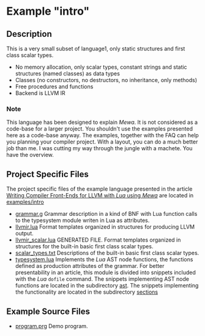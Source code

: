# Example "intro"

## Description
This is a very small subset of language1, only static structures and first class scalar types.

 * No memory allocation, only scalar types, constant strings and static structures (named classes) as data types
 * Classes (no constructors, no destructors, no inheritance, only methods)
 * Free procedures and functions
 * Backend is LLVM IR

### Note

This language has been designed to explain _Mewa_. It is not considered as a code-base for a larger project. You shouldn't use the examples presented here as a code-base anyway. The examples, together with the FAQ can help you planning your compiler project. With a layout, you can do a much better job than me. I was cutting my way through the jungle with a machete. You have the overview.

## Project Specific Files

The project specific files of the example language presented in the article [Writing Compiler Front-Ends for LLVM with _Lua_ using _Mewa_](article.md) are located in [examples/intro](../examples/intro)

 - [grammar.g](../examples/intro/grammar.g) Grammar description in a kind of BNF with Lua function calls to the typesystem module writen in Lua as attributes.
 - [llvmir.lua](../examples/intro/llvmir.lua) Format templates organized in structures for producing LLVM output.
 - [llvmir_scalar.lua](../examples/intro/llvmir_scalar.lua) GENERATED FILE. Format templates organized in structures for the built-in basic first class scalar types.
 - [scalar_types.txt](../examples/intro/scalar_types.txt) Descriptions of the built-in basic first class scalar types.
 - [typesystem.lua](../examples/intro/typesystem.lua) Implements the _Lua_ AST node functions, the functions defined as production attributes of the grammar. For better presentability in an article, this module is divided into snippets included with the _Lua_ ```dofile``` command. The snippets implementing AST node functions are located in the subdirectory [ast](../examples/intro/ast). The snippets implementing the functionality are located in the subdirectory [sections](../examples/intro/sections)

## Example Source Files

 - [program.prg](../examples/intro/program.prg) Demo program.
 
